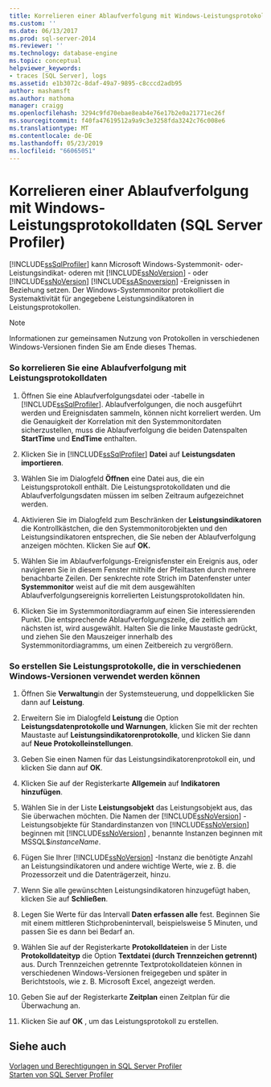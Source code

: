 ```yaml
---
title: Korrelieren einer Ablaufverfolgung mit Windows-Leistungsprotokolldaten (SQL Server Profiler) | Microsoft-Dokumentation
ms.custom: ''
ms.date: 06/13/2017
ms.prod: sql-server-2014
ms.reviewer: ''
ms.technology: database-engine
ms.topic: conceptual
helpviewer_keywords:
- traces [SQL Server], logs
ms.assetid: e1b3072c-8daf-49a7-9895-c8cccd2adb95
author: mashamsft
ms.author: mathoma
manager: craigg
ms.openlocfilehash: 3294c9fd70ebae8eab4e76e17b2e0a21771ec26f
ms.sourcegitcommit: f40fa47619512a9a9c3e3258fda3242c76c008e6
ms.translationtype: MT
ms.contentlocale: de-DE
ms.lasthandoff: 05/23/2019
ms.locfileid: "66065051"
---
```

# <a name="correlate-a-trace-with-windows-performance-log-data-sql-server-profiler"></a>Korrelieren einer Ablaufverfolgung mit Windows-Leistungsprotokolldaten (SQL Server Profiler)
  [!INCLUDE[ssSqlProfiler](../includes/sssqlprofiler-md.md)] kann Microsoft Windows-Systemmonit- oder-Leistungsindikat- oderen mit [!INCLUDE[ssNoVersion](../includes/ssnoversion-md.md)] - oder [!INCLUDE[ssNoVersion](../includes/ssnoversion-md.md)] [!INCLUDE[ssASnoversion](../includes/ssasnoversion-md.md)] -Ereignissen in Beziehung setzen. Der Windows-Systemmonitor protokolliert die Systemaktivität für angegebene Leistungsindikatoren in Leistungsprotokollen.  
  
> [!NOTE]  
>  Informationen zur gemeinsamen Nutzung von Protokollen in verschiedenen Windows-Versionen finden Sie am Ende dieses Themas.  
  
### <a name="to-correlate-a-trace-with-performance-log-data"></a>So korrelieren Sie eine Ablaufverfolgung mit Leistungsprotokolldaten  
  
1.  Öffnen Sie eine Ablaufverfolgungsdatei oder -tabelle in [!INCLUDE[ssSqlProfiler](../includes/sssqlprofiler-md.md)]. Ablaufverfolgungen, die noch ausgeführt werden und Ereignisdaten sammeln, können nicht korreliert werden. Um die Genauigkeit der Korrelation mit den Systemmonitordaten sicherzustellen, muss die Ablaufverfolgung die beiden Datenspalten **StartTime** und **EndTime** enthalten.  
  
2.  Klicken Sie in [!INCLUDE[ssSqlProfiler](../includes/sssqlprofiler-md.md)] **Datei** auf **Leistungsdaten importieren**.  
  
3.  Wählen Sie im Dialogfeld **Öffnen** eine Datei aus, die ein Leistungsprotokoll enthält. Die Leistungsprotokolldaten und die Ablaufverfolgungsdaten müssen im selben Zeitraum aufgezeichnet werden.  
  
4.  Aktivieren Sie im Dialogfeld zum Beschränken der **Leistungsindikatoren** die Kontrollkästchen, die den Systemmonitorobjekten und den Leistungsindikatoren entsprechen, die Sie neben der Ablaufverfolgung anzeigen möchten. Klicken Sie auf **OK.**  
  
5.  Wählen Sie im Ablaufverfolgungs-Ereignisfenster ein Ereignis aus, oder navigieren Sie in diesem Fenster mithilfe der Pfeiltasten durch mehrere benachbarte Zeilen. Der senkrechte rote Strich im Datenfenster unter **Systemmonitor** weist auf die mit dem ausgewählten Ablaufverfolgungsereignis korrelierten Leistungsprotokolldaten hin.  
  
6.  Klicken Sie im Systemmonitordiagramm auf einen Sie interessierenden Punkt. Die entsprechende Ablaufverfolgungszeile, die zeitlich am nächsten ist, wird ausgewählt. Halten Sie die linke Maustaste gedrückt, und ziehen Sie den Mauszeiger innerhalb des Systemmonitordiagramms, um einen Zeitbereich zu vergrößern.  
  
### <a name="to-create-performance-logs-that-can-be-shared-among-different-versions-of-windows"></a>So erstellen Sie Leistungsprotokolle, die in verschiedenen Windows-Versionen verwendet werden können  
  
1.  Öffnen Sie **Verwaltung**in der Systemsteuerung, und doppelklicken Sie dann auf **Leistung**.  
  
2.  Erweitern Sie im Dialogfeld **Leistung** die Option **Leistungsdatenprotokolle und Warnungen**, klicken Sie mit der rechten Maustaste auf **Leistungsindikatorenprotokolle**, und klicken Sie dann auf **Neue Protokolleinstellungen**.  
  
3.  Geben Sie einen Namen für das Leistungsindikatorenprotokoll ein, und klicken Sie dann auf **OK**.  
  
4.  Klicken Sie auf der Registerkarte **Allgemein** auf **Indikatoren hinzufügen**.  
  
5.  Wählen Sie in der Liste **Leistungsobjekt** das Leistungsobjekt aus, das Sie überwachen möchten. Die Namen der [!INCLUDE[ssNoVersion](../includes/ssnoversion-md.md)] -Leistungsobjekte für Standardinstanzen von [!INCLUDE[ssNoVersion](../includes/ssnoversion-md.md)] beginnen mit [!INCLUDE[ssNoVersion](../includes/ssnoversion-md.md)] , benannte Instanzen beginnen mit MSSQL$*instanceName*.  
  
6.  Fügen Sie Ihrer [!INCLUDE[ssNoVersion](../includes/ssnoversion-md.md)] -Instanz die benötigte Anzahl an Leistungsindikatoren und andere wichtige Werte, wie z. B. die Prozessorzeit und die Datenträgerzeit, hinzu.  
  
7.  Wenn Sie alle gewünschten Leistungsindikatoren hinzugefügt haben, klicken Sie auf **Schließen**.  
  
8.  Legen Sie Werte für das Intervall **Daten erfassen alle** fest. Beginnen Sie mit einem mittleren Stichprobenintervall, beispielsweise 5 Minuten, und passen Sie es dann bei Bedarf an.  
  
9. Wählen Sie auf der Registerkarte **Protokolldateien** in der Liste **Protokolldateityp** die Option **Textdatei (durch Trennzeichen getrennt)** aus. Durch Trennzeichen getrennte Textprotokolldateien können in verschiedenen Windows-Versionen freigegeben und später in Berichtstools, wie z. B. Microsoft Excel, angezeigt werden.  
  
10. Geben Sie auf der Registerkarte **Zeitplan** einen Zeitplan für die Überwachung an.  
  
11. Klicken Sie auf **OK** , um das Leistungsprotokoll zu erstellen.  
  
## <a name="see-also"></a>Siehe auch  
 [Vorlagen und Berechtigungen in SQL Server Profiler](../tools/sql-server-profiler/sql-server-profiler-templates-and-permissions.md)   
 [Starten von SQL Server Profiler](../tools/sql-server-profiler/start-sql-server-profiler.md)  
  
  
